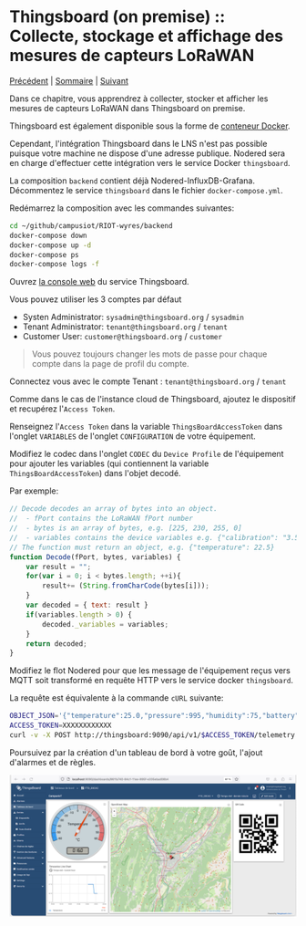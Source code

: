 # Thingsboard (on premise) :: Collecte, stockage et affichage des mesures de capteurs LoRaWAN

[Précédent](08b.md) | [Sommaire](README.md) |  [Suivant](08d.md)

Dans ce chapitre, vous apprendrez à collecter, stocker et afficher les mesures de capteurs LoRaWAN dans Thingsboard on premise.

Thingsboard est également disponible sous la forme de [conteneur Docker](https://hub.docker.com/r/thingsboard/tb-postgres).

Cependant, l'intégration Thingsboard dans le LNS n'est pas possible puisque votre machine ne dispose d'une adresse publique. Nodered sera en charge d'effectuer cette intégration vers le service Docker `thingsboard`.

La composition `backend` contient déjà Nodered-InfluxDB-Grafana. Décommentez le service `thingsboard` dans le fichier `docker-compose.yml`.

Redémarrez la composition avec les commandes suivantes:

```bash
cd ~/github/campusiot/RIOT-wyres/backend
docker-compose down
docker-compose up -d
docker-compose ps
docker-compose logs -f
```
Ouvrez [la console web](http://localhost:9090) du service Thingsboard.

Vous pouvez utiliser les 3 comptes par défaut
* Systen Administrator: `sysadmin@thingsboard.org` / `sysadmin`
* Tenant Administrator: `tenant@thingsboard.org` / `tenant`
* Customer User: `customer@thingsboard.org` / `customer`

> Vous pouvez toujours changer les mots de passe pour chaque compte dans la page de profil du compte.

Connectez vous avec le compte Tenant : `tenant@thingsboard.org` / `tenant`

Comme dans le cas de l'instance cloud de Thingsboard, ajoutez le dispositif et recupérez l'`Access Token`.

Renseignez l'`Access Token` dans la variable `ThingsBoardAccessToken` dans l'onglet `VARIABLES` de l'onglet `CONFIGURATION` de votre équipement.

Modifiez le codec dans l'onglet `CODEC` du `Device Profile` de l'équipement pour ajouter les variables (qui contiennent la variable `ThingsBoardAccessToken`) dans l'objet decodé.

Par exemple:

```javascript
// Decode decodes an array of bytes into an object.
//  - fPort contains the LoRaWAN fPort number
//  - bytes is an array of bytes, e.g. [225, 230, 255, 0]
//  - variables contains the device variables e.g. {"calibration": "3.5"} (both the key / value are of type string)
// The function must return an object, e.g. {"temperature": 22.5}
function Decode(fPort, bytes, variables) {
  	var result = "";
	for(var i = 0; i < bytes.length; ++i){
		result+= (String.fromCharCode(bytes[i]));
	}
  	var decoded = { text: result }
  	if(variables.length > 0) {
    	decoded._variables = variables;
  	}
  	return decoded;
}
```

Modifiez le flot Nodered pour que les message de l'équipement reçus vers MQTT soit transformé en requête HTTP vers le service docker `thingsboard`.

La requête est équivalente à la commande `cURL` suivante:

```bash
OBJECT_JSON='{"temperature":25.0,"pressure":995,"humidity":75,"battery":3200,"hvacEnabled":true,"hvacState": "IDLE"}'
ACCESS_TOKEN=XXXXXXXXXXXX
curl -v -X POST http://thingsboard:9090/api/v1/$ACCESS_TOKEN/telemetry --header Content-Type:application/json --data "$OBJECT_JSON"
```

Poursuivez par la création d'un tableau de bord à votre goût, l'ajout d'alarmes et de règles.

![Thingsboard Dashboard FTD](images/thingsboard-dashboard-ftd.png)

